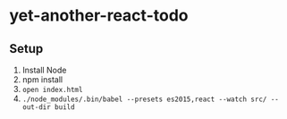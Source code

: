 # yet-another-react-todo

## Setup

1) Install Node
2) npm install
3) `open index.html`
4) `./node_modules/.bin/babel --presets es2015,react --watch src/ --out-dir build`
